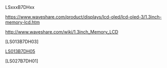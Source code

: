 LSxxxB7DHxx

https://www.waveshare.com/product/displays/lcd-oled/lcd-oled-3/1.3inch-memory-lcd.htm

http://www.waveshare.com/wiki/1.3inch_Memory_LCD

[LS013B7DH03]

[LS013B7DH05](https://www.waveshare.com/w/upload/8/8b/1.3inch_Memory_LCD_DS.pdf)

[LS027B7DH01]
